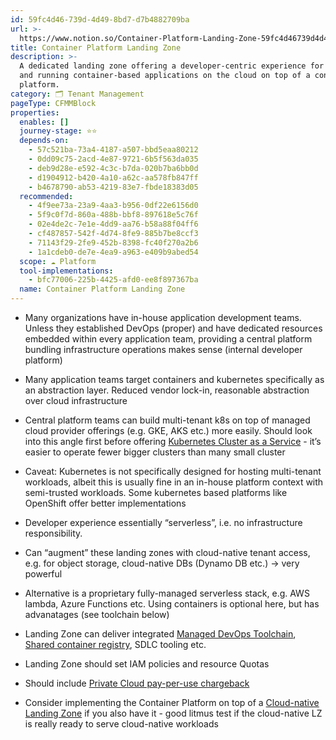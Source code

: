 ```yaml
---
id: 59fc4d46-739d-4d49-8bd7-d7b4882709ba
url: >-
  https://www.notion.so/Container-Platform-Landing-Zone-59fc4d46739d4d498bd7d7b4882709ba
title: Container Platform Landing Zone
description: >-
  A dedicated landing zone offering a developer-centric experience for building
  and running container-based applications on the cloud on top of a container
  platform.
category: 🗂 Tenant Management
pageType: CFMMBlock
properties:
  enables: []
  journey-stage: ⭐️⭐️
  depends-on:
    - 57c521ba-73a4-4187-a507-bbd5eaa80212
    - 0dd09c75-2acd-4e87-9721-6b5f563da035
    - deb9d28e-e592-4c3c-b7da-020b7ba6bb0d
    - d1904912-b420-4a10-a62c-aa578fb847ff
    - b4678790-ab53-4219-83e7-fbde18383d05
  recommended:
    - 4f9ee73a-23a9-4aa3-b956-0df22e6156d0
    - 5f9c0f7d-860a-488b-bbf8-897618e5c76f
    - 02e4de2c-7e1e-4dd9-aa76-b58a88f04ff6
    - cf487857-542f-4d74-8fe9-885b7be8ccf3
    - 71143f29-2fe9-452b-8398-fc40f270a2b6
    - 1a1cdeb0-de7e-4ea9-a963-e409b9abed54
  scope: ☁️ Platform
  tool-implementations:
    - bfc77006-225b-4425-afd0-ee8f897367ba
  name: Container Platform Landing Zone
---
```


- Many organizations have in-house application development teams. Unless they established DevOps (proper) and have dedicated resources embedded within every application team, providing a central platform bundling infrastructure operations makes sense (internal developer platform)

- Many application teams target containers and kubernetes specifically as an abstraction layer. Reduced vendor lock-in, reasonable abstraction over cloud infrastructure

- Central platform teams can build multi-tenant k8s on top of managed cloud provider offerings (e.g. GKE, AKS etc.) more easily. Should look into this angle first before offering [Kubernetes Cluster as a Service](../service-ecosystem/kubernetes-cluster-as-a-service.md) - it’s easier to operate fewer bigger clusters than many small cluster

- Caveat: Kubernetes is not specifically designed for hosting multi-tenant workloads, albeit this is usually fine in an in-house platform context with semi-trusted workloads. Some kubernetes based platforms like OpenShift offer better implementations

- Developer experience essentially “serverless”, i.e. no infrastructure responsibility.

- Can “augment” these landing zones with cloud-native tenant access, e.g. for object storage, cloud-native DBs (Dynamo DB etc.) → very powerful

- Alternative is a proprietary fully-managed serverless stack, e.g. AWS lambda, Azure Functions etc. Using containers is optional here, but has advanatages (see toolchain below)

- Landing Zone can deliver integrated [Managed DevOps Toolchain](../service-ecosystem/managed-devops-toolchain.md), [Shared container registry](../service-ecosystem/shared-container-registry.md), SDLC tooling etc.

- Landing Zone should set IAM policies and resource Quotas

- Should include [Private Cloud pay-per-use chargeback](../cost-management/private-cloud-pay-per-use-chargeback.md) 

- Consider implementing the Container Platform on top of a [Cloud-native Landing Zone](./cloud-native-landing-zone.md) if you also have it - good litmus test if the cloud-native LZ is really ready to serve cloud-native workloads

